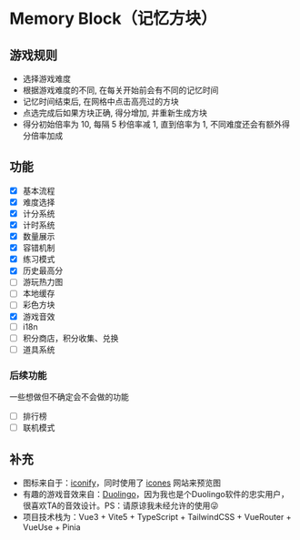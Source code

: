 # Memory Block（记忆方块）

## 游戏规则
- 选择游戏难度
- 根据游戏难度的不同, 在每关开始前会有不同的记忆时间
- 记忆时间结束后, 在网格中点击高亮过的方块
- 点选完成后如果方块正确, 得分增加, 并重新生成方块
- 得分初始倍率为 10, 每隔 5 秒倍率减 1, 直到倍率为 1, 不同难度还会有额外得分倍率加成

## 功能
- [x] 基本流程
- [x] 难度选择
- [x] 计分系统
- [x] 计时系统
- [x] 数量展示
- [x] 容错机制
- [x] 练习模式
- [x] 历史最高分
- [ ] 游玩热力图
- [ ] 本地缓存
- [ ] 彩色方块
- [x] 游戏音效
- [ ] i18n
- [ ] 积分商店，积分收集、兑换
- [ ] 道具系统

### 后续功能
一些想做但不确定会不会做的功能
- [ ] 排行榜
- [ ] 联机模式

## 补充
- 图标来自于：[iconify](https://iconify.design/)，同时使用了 [icones](https://icones.js.org/) 网站来预览图
- 有趣的游戏音效来自：[Duolingo](https://www.duolingo.com/)，因为我也是个Duolingo软件的忠实用户，很喜欢TA的音效设计。PS：请原谅我未经允许的使用😜
- 项目技术栈为：Vue3 + Vite5 + TypeScript + TailwindCSS + VueRouter + VueUse + Pinia
